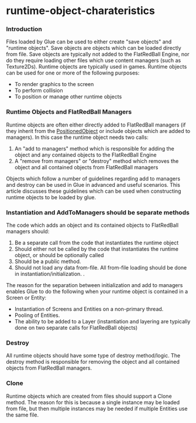 # runtime-object-charateristics

### Introduction

Files loaded by Glue can be used to either create "save objects" and "runtime objects". Save objects are objects which can be loaded directly from file. Save objects are typically not added to the FlatRedBall Engine, nor do they require loading other files which use content managers (such as Texture2Ds). Runtime objects are typically used in games. Runtime objects can be used for one or more of the following purposes:

* To render graphics to the screen
* To perform collision
* To position or manage other runtime objects

### Runtime Objects and FlatRedBall Managers

Runtime objects are often either directly added to FlatRedBall managers (if they inherit from the [PositionedObject](../../../../../../frb/docs/index.php) or include objects which are added to managers). In this case the runtime object needs two calls:

1. An "add to managers" method which is responsible for adding the object and any contained objects to the FlatRedBall Engine
2. A "remove from managers" or "destroy" method which removes the object and all contained objects from FlatRedBall managers

Objects which follow a number of guidelines regarding add to managers and destroy can be used in Glue in advanced and useful scenarios. This article discusses these guidelines which can be used when constructing runtime objects to be loaded by glue.

### Instantiation and AddToManagers should be separate methods

The code which adds an object and its contained objects to FlatRedBall managers should:

1. Be a separate call from the code that instantiates the runtime object
2. Should either not be called by the code that instantiates the runtime object, or should be optionally called
3. Should be a public method.
4. Should not load any data from-file. All from-file loading should be done in instantiation/initialization. .

The reason for the separation between initialization and add to managers enables Glue to do the following when your runtime object is contained in a Screen or Entity:

* Instantiation of Screens and Entities on a non-primary thread.
* Pooling of Entities.
* The ability to be added to a Layer (instantiation and layering are typically done on two separate calls for FlatRedBall objects)

### Destroy

All runtime objects should have some type of destroy method/logic. The destroy method is responsible for removing the object and all contained objects from FlatRedBall managers.

### Clone

Runtime objects which are created from files should support a Clone method. The reason for this is because a single instance may be loaded from file, but then multiple instances may be needed if multiple Entities use the same file.
